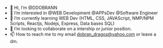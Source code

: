 - 👋 Hi, I’m @DDOBRANN
- 👀 I’m interested in @WEB Development @APPsDev @Software Engineer
- 🌱 I’m currently learning WEB Dev (HTML, CSS, JAVAScript, NMP/NPM Scripts, Reactjs, Nodejs, Express, Data bases SQL)
- 💞️ I’m looking to collaborate on a intership or junior position.
- 📫 How to reach me to my email dobran_dragos@yahoo.com  or leave a dm.

<!---
DDOBRANN/DDOBRANN is a ✨ special ✨ repository because its `README.md` (this file) appears on your GitHub profile.
You can click the Preview link to take a look at your changes.
--->
